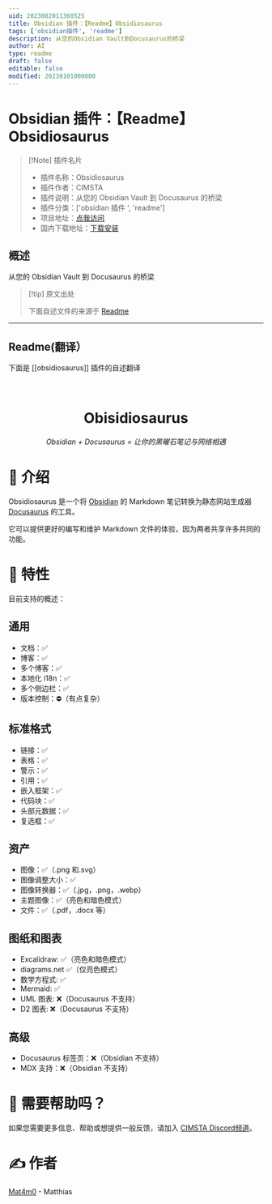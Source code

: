 ```yaml
---
uid: 2023082011360525
title: Obsidian 插件：【Readme】Obsidiosaurus
tags: ['obsidian插件', 'readme']
description: 从您的Obsidian Vault到Docusaurus的桥梁
author: AI
type: readme
draft: false
editable: false
modified: 20230101000000
---
```


# Obsidian 插件：【Readme】Obsidiosaurus

> [!Note] 插件名片
> - 插件名称：Obsidiosaurus
> - 插件作者：CIMSTA
> - 插件说明：从您的 Obsidian Vault 到 Docusaurus 的桥梁
> - 插件分类：['obsidian 插件 ', 'readme']
> - 项目地址：[点我访问](https://github.com/CIMSTA/obsidiosaurus)
> - 国内下载地址：[下载安装](https://pkmer.cn/products/plugin/pluginMarket/?obsidiosaurus)

## 概述

从您的 Obsidian Vault 到 Docusaurus 的桥梁

> [!tip] 原文出处
>
>下面自述文件的来源于 [Readme](https://ghproxy.net/https://raw.githubusercontent.com/CIMSTA/obsidiosaurus/main/README.md)

---

## Readme(翻译）

下面是 [[obsidiosaurus]] 插件的自述翻译

<h1 align="center">
  <br>
  Obisidiosaurus
</h1>

_<p align="center">Obsidian + Docusaurus = 让你的黑曜石笔记与网络相遇</p>_

<p align="center">


  </p>

# 👋 介绍

Obsidiosaurus 是一个将 [Obsidian](https://obsidian.md/) 的 Markdown 笔记转换为静态网站生成器 [Docusaurus](https://docusaurus.io/) 的工具。

它可以提供更好的编写和维护 Markdown 文件的体验，因为两者共享许多共同的功能。

# 📃 特性

目前支持的概述：

## 通用

- 文档：✅
- 博客：✅
- 多个博客：✅
- 本地化 i18n：✅
- 多个侧边栏：✅
- 版本控制：⛔（有点复杂）

## 标准格式

- 链接：✅
- 表格：✅
- 警示：✅
- 引用：✅
- 嵌入框架：✅
- 代码块：✅
- 头部元数据：✅
- 复选框：✅

## 资产

- 图像：✅（.png 和.svg）
- 图像调整大小：✅
- 图像转换器：✅（.jpg，.png，.webp）
- 主题图像：✅（亮色和暗色模式）
- 文件：✅（.pdf，.docx 等）

## 图纸和图表

- Excalidraw: ✅（亮色和暗色模式）
- diagrams.net ✅（仅亮色模式）
- 数学方程式: ✅
- Mermaid: ✅
- UML 图表: ❌（Docusaurus 不支持）
- D2 图表: ❌（Docusaurus 不支持）

## 高级

- Docusaurus 标签页：❌（Obsidian 不支持）
- MDX 支持：❌（Obsidian 不支持）

# 💭 需要帮助吗？

如果您需要更多信息、帮助或想提供一般反馈，请加入 [CIMSTA Discord频道](https://discord.gg/SSGK5tuqJh)。

# ✍ 作者

[Mat4m0](https://github.com/Mat4m0) - Matthias
